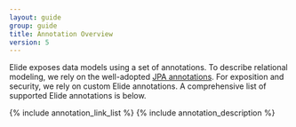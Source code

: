 ```yaml
---
layout: guide
group: guide
title: Annotation Overview
version: 5
---
```

<style>
.annotation-list {
    font-size: 14pt;
    margin: 0 auto;
    max-width: 800px;
}

.annotation-list .list-label {
    font-weight: bold;
}

.annotation-list .list-value {
    margin-left: 10px;
}

.annotation-list .code-font {
    font-family: "Courier New", Courier, monospace;
    margin-left: 10px;
}
</style>

Elide exposes data models using a set of annotations. To describe relational modeling, we rely on the well-adopted [JPA annotations](#jpa-annotations). For exposition and security, we rely on custom Elide annotations. A comprehensive list of supported Elide annotations is below.

{% include annotation_link_list %}
{% include annotation_description %}
